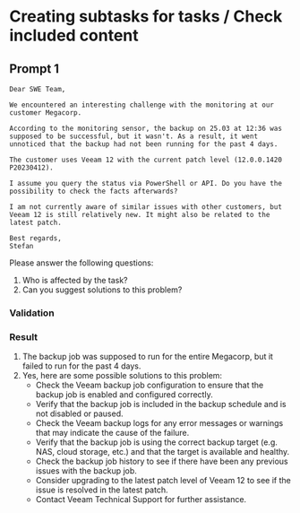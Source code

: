 # Creating subtasks for tasks / Check included content

## Prompt 1

```
Dear SWE Team,

We encountered an interesting challenge with the monitoring at our customer Megacorp.

According to the monitoring sensor, the backup on 25.03 at 12:36 was supposed to be successful, but it wasn't. As a result, it went unnoticed that the backup had not been running for the past 4 days.

The customer uses Veeam 12 with the current patch level (12.0.0.1420 P20230412).

I assume you query the status via PowerShell or API. Do you have the possibility to check the facts afterwards?

I am not currently aware of similar issues with other customers, but Veeam 12 is still relatively new. It might also be related to the latest patch.

Best regards,
Stefan
```

Please answer the following questions:

1. Who is affected by the task?
2. Can you suggest solutions to this problem?

### Validation

### Result

1. The backup job was supposed to run for the entire Megacorp, but it failed to run for the past 4 days.
2. Yes, here are some possible solutions to this problem:
   - Check the Veeam backup job configuration to ensure that the backup job is enabled and configured correctly.
   - Verify that the backup job is included in the backup schedule and is not disabled or paused.
   - Check the Veeam backup logs for any error messages or warnings that may indicate the cause of the failure.
   - Verify that the backup job is using the correct backup target (e.g. NAS, cloud storage, etc.) and that the target is available and healthy.
   - Check the backup job history to see if there have been any previous issues with the backup job.
   - Consider upgrading to the latest patch level of Veeam 12 to see if the issue is resolved in the latest patch.
   - Contact Veeam Technical Support for further assistance.
